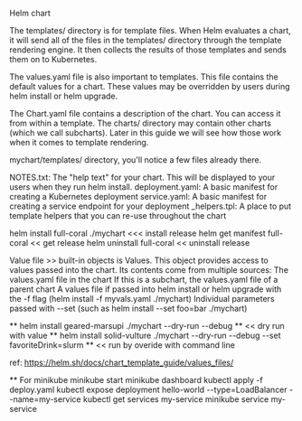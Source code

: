 Helm chart

The templates/ directory is for template files. When Helm evaluates a chart, it will send all of the files in the templates/ directory through the template rendering engine. It then collects the results of those templates and sends them on to Kubernetes.

The values.yaml file is also important to templates. This file contains the default values for a chart. These values may be overridden by users during helm install or helm upgrade.

The Chart.yaml file contains a description of the chart. You can access it from within a template. The charts/ directory may contain other charts (which we call subcharts). Later in this guide we will see how those work when it comes to template rendering.

mychart/templates/ directory, you'll notice a few files already there.

NOTES.txt: The "help text" for your chart. This will be displayed to your users when they run helm install.
deployment.yaml: A basic manifest for creating a Kubernetes deployment
service.yaml: A basic manifest for creating a service endpoint for your deployment
\_helpers.tpl: A place to put template helpers that you can re-use throughout the chart

helm install full-coral ./mychart <<< install release
helm get manifest full-coral << get release
helm uninstall full-coral << uninstall release

Value file >> built-in objects is Values. This object provides access to values passed into the chart. Its contents come from multiple sources:
The values.yaml file in the chart
If this is a subchart, the values.yaml file of a parent chart
A values file if passed into helm install or helm upgrade with the -f flag (helm install -f myvals.yaml ./mychart)
Individual parameters passed with --set (such as helm install --set foo=bar ./mychart)

** helm install geared-marsupi ./mychart --dry-run --debug ** << dry run with value
** helm install solid-vulture ./mychart --dry-run --debug --set favoriteDrink=slurm ** << run by overide with command line

ref: https://helm.sh/docs/chart_template_guide/values_files/

\*\* For minikube
minikube start
minikube dashboard
kubectl apply -f deploy.yaml
kubectl expose deployment hello-world --type=LoadBalancer --name=my-service
kubectl get services my-service
minikube service my-service
